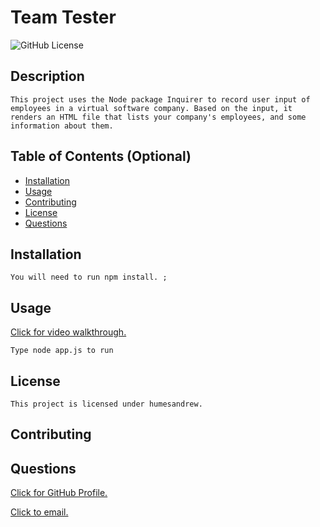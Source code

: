 # Team Tester
  ![GitHub License](https://img.shields.io/badge/license-humesandrew-blue.svg)
  ## Description
    This project uses the Node package Inquirer to record user input of employees in a virtual software company. Based on the input, it renders an HTML file that lists your company's employees, and some information about them. 

  ## Table of Contents (Optional)
  - [Installation](#installation)
  - [Usage](#usage)
  - [Contributing](#contributing)
  - [License](#license)
  - [Questions](#questions)

  ## Installation
    You will need to run npm install. ;

  ## Usage
  [Click for video walkthrough.](https://watch.screencastify.com/v/oNNiv6lZvPtvtPcSyiZS)
    
    Type node app.js to run

  ## License
    This project is licensed under humesandrew.

  ## Contributing
    

  ## Questions
  [Click for GitHub Profile.](https://github.com/humesandrew)

  [Click to email.](mailto:humes.andrew@gmail.com)
